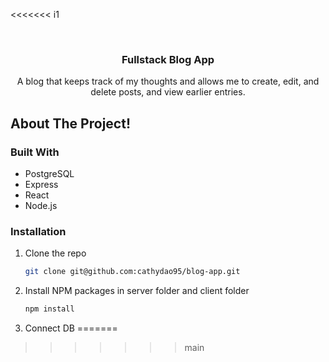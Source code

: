 <<<<<<< i1
<!-- PROJECT LOGO -->
<br />
<div align="center">

  <h3 align="center">Fullstack Blog App</h3>
   A blog that keeps track of my thoughts and allows me to create, edit, and delete posts, and view earlier entries. 
</div>

<!-- ABOUT THE PROJECT -->

## About The Project!

### Built With

- PostgreSQL
- Express
- React
- Node.js

### Installation

1. Clone the repo
   ```sh
   git clone git@github.com:cathydao95/blog-app.git
   ```
2. Install NPM packages in server folder and client folder
   ```sh
   npm install
   ```
3. Connect DB
=======

>>>>>>> main
